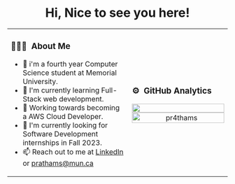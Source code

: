 <h1 align="center">Hi, Nice to see you here!</h1>

<table width="100%">
    <tr>
       <td width="55%">

### 👨🏻‍💻 &nbsp;About Me

- 🌱 i'm a fourth year Computer Science student at Memorial University.
- 🌱 I'm currently learning Full-Stack web development.
- 🤝 Working towards becoming a AWS Cloud Developer.
- 🔭 I'm currently looking for Software Development internships in Fall 2023.
- 📫 Reach out to me at [LinkedIn](https://www.linkedin.com/in/pr4thams/) or prathams@mun.ca
    </td>
    <td>

### ⚙️ &nbsp;GitHub Analytics

<p align="center">
 <image width="100%" src="https://github-readme-streak-stats.herokuapp.com/?user=pr4thams&theme=dark" />
    <br/>
        <img width="100%" src="https://github-readme-stats.vercel.app/api/top-langs?username=pr4thams&show_icons=true&locale=en&layout=compact&theme=dark" alt="pr4thams" />
    </p>
        </td>
    </tr>
</table>
<!-- <table><tr><td>
    
### Frontend
<div align="center">
<a href="https://skillicons.dev">
<img src="https://skillicons.dev/icons?i=html,css,javascript,typescript,react,tailwind,bootstrap&perline=4" />
</a>
</div>
    
</td>
<td>
    
### Backend
<div align="center">
<a href="https://skillicons.dev">
<img src="https://skillicons.dev/icons?i=nextjs,nodejs,mysql,mongodb&perline=4" />
</a>
</div>
    
</td>
<td>
    
### Cloud Technologies
<div align="center">
<a href="https://skillicons.dev">
<img src="https://skillicons.dev/icons?i=aws,vercel,heroku&perline=4" />
</a>
</div> -->
